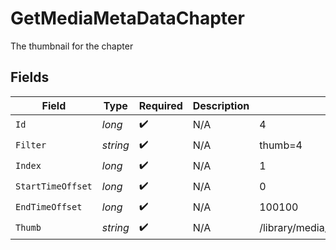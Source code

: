 # GetMediaMetaDataChapter

The thumbnail for the chapter


## Fields

| Field                                | Type                                 | Required                             | Description                          | Example                              |
| ------------------------------------ | ------------------------------------ | ------------------------------------ | ------------------------------------ | ------------------------------------ |
| `Id`                                 | *long*                               | :heavy_check_mark:                   | N/A                                  | 4                                    |
| `Filter`                             | *string*                             | :heavy_check_mark:                   | N/A                                  | thumb=4                              |
| `Index`                              | *long*                               | :heavy_check_mark:                   | N/A                                  | 1                                    |
| `StartTimeOffset`                    | *long*                               | :heavy_check_mark:                   | N/A                                  | 0                                    |
| `EndTimeOffset`                      | *long*                               | :heavy_check_mark:                   | N/A                                  | 100100                               |
| `Thumb`                              | *string*                             | :heavy_check_mark:                   | N/A                                  | /library/media/46883/chapterImages/1 |